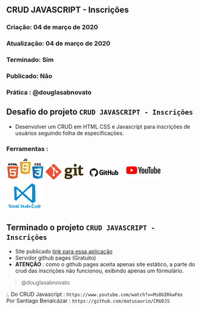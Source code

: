 ## CRUD JAVASCRIPT - Inscrições

### Criação: 04 de março de 2020
### Atualização: 04 de março de 2020
### Terminado: Sim 
### Publicado: Não
### Prática : @douglasabnovato

## Desafio do projeto `CRUD JAVASCRIPT - Inscrições`
- Desenvolver um CRUD em HTML CSS e Javascript para inscrições de usuários seguindo folha de especificações.

### Ferramentas : 
![HTML/CSS/Javascript](/images/logo-html-css-js.jpeg)
![Git](/images/logo-git.png)
![Github](/images/logo-github.png)
![Youtube](/images/logo-youtube.png)
![VSCode](/images/logo-VSCode.png)

## Terminado o projeto `CRUD JAVASCRIPT - Inscrições`
- Site publicado [link para essa aplicação](https://douglasabnovato.github.io/crud-inscritos/https://douglasabnovato.github.io/crud-inscritos/)
- Servidor github pages (Gratuito)
- **ATENÇÃO** : como o github pages aceita apenas site estático, a parte do crud das inscrições não funcionou, exibindo apenas um fórmulário.

>@douglasabnovato

:. Do CRUD Javascript : `https://www.youtube.com/watch?v=Ms8bIRkwFms`</br>
Por Santiago Benalcázar :  `https://github.com/matusaurio/CRUDJS`